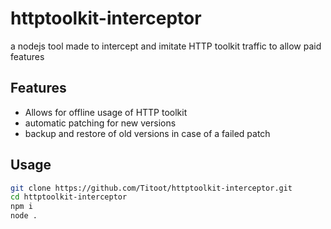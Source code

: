 # httptoolkit-interceptor
a nodejs tool made to intercept and imitate HTTP toolkit traffic to allow paid features
## Features
- Allows for offline usage of HTTP toolkit
- automatic patching for new versions
- backup and restore of old versions in case of a failed patch
## Usage
```bash
git clone https://github.com/Titoot/httptoolkit-interceptor.git
cd httptoolkit-interceptor
npm i
node .
```

